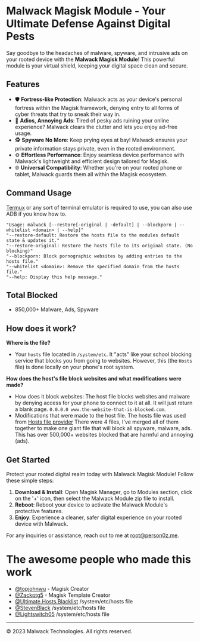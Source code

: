 # Malwack Magisk Module - Your Ultimate Defense Against Digital Pests

Say goodbye to the headaches of malware, spyware, and intrusive ads on your rooted device with the **Malwack Magisk Module**! This powerful module is your virtual shield, keeping your digital space clean and secure.

## Features

- 🛡️ **Fortress-like Protection**: Malwack acts as your device's personal fortress within the Magisk framework, denying entry to all forms of cyber threats that try to sneak their way in.
- 🚫 **Adios, Annoying Ads**: Tired of pesky ads ruining your online experience? Malwack clears the clutter and lets you enjoy ad-free usage.
- 🕵️ **Spyware No More**: Keep prying eyes at bay! Malwack ensures your private information stays private, even in the rooted environment.
- ⚙️ **Effortless Performance**: Enjoy seamless device performance with Malwack's lightweight and efficient design tailored for Magisk.
- 🌐 **Universal Compatibility**: Whether you're on your rooted phone or tablet, Malwack guards them all within the Magisk ecosystem.

## Command Usage
[Termux](https://f-droid.org/en/packages/com.termux/) or any sort of terminal emulator is required to use, you can also use ADB if you know how to.

```
"Usage: malwack [--restore[-original | -default] | --blockporn | --whitelist <domain> | --help]"
"--restore-default: Restore the hosts file to the modules default state & updates it."
"--restore-original: Restore the hosts file to its original state. (No blocking)"
"--blockporn: Block pornographic websites by adding entries to the hosts file."
"--whitelist <domain>: Remove the specified domain from the hosts file."
"--help: Display this help message."
```

## Total Blocked
- 850,000+ Malware, Ads, Spyware

## How does it work?

**Where is the file?**
- Your ``hosts`` file located in ``/system/etc``. It "acts" like your school blocking service that blocks you from going to websites. However, this (the ``Hosts`` file) is done locally on your phone's root system. 

**How does the host's file block websites and what modifications were made?**
- How does it block websites: The host file blocks websites and malware by denying access for your phone to connect to it at all. It will just return a blank page. ``0.0.0.0 www.the-website-that-is-blocked.com``.
- Modifications that were made to the host file. The hosts file was used from [Hosts file provider](https://github.com/Ultimate-Hosts-Blacklist/Ultimate.Hosts.Blacklist/tree/master/hosts) There were 4 files, I've merged all of them together to make one giant file that will block all spyware, malware, ads. This has over 500,000+ websites blocked that are harmful and annoying (ads). 

## Get Started

Protect your rooted digital realm today with Malwack Magisk Module! Follow these simple steps:

1. **Download & Install**: Open Magisk Manager, go to Modules section, click on the '+' icon, then select the Malwack Module zip file to install.
2. **Reboot**: Reboot your device to activate the Malwack Module's protective features.
3. **Enjoy**: Experience a cleaner, safer digital experience on your rooted device with Malwack.

For any inquiries or assistance, reach out to me at root@person0z.me.

# The awesome people who made this work
- [@topjohnwu](https://github.com/topjohnwu) - Magisk Creator
- [@Zackptg5](https://github.com/Zackptg5/MMT-Extended) - Magisk Template Creator
- [@Ultimate.Hosts.Blacklist](https://github.com/Ultimate-Hosts-Blacklist/Ultimate.Hosts.Blacklist) /system/etc/hosts file 
- [@StevenBlack](https://github.com/StevenBlack/hosts) /system/etc/hosts file
- [@Lightswitch05](https://github.com/Lightswitch05/hosts) /system/etc/hosts file

---
© 2023 Malwack Technologies. All rights reserved.
